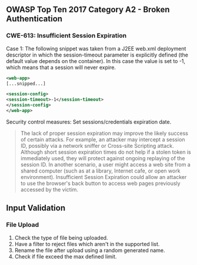 
## OWASP Top Ten 2017 Category A2 - Broken Authentication
### CWE-613: Insufficient Session Expiration

Case 1:
The following snippet was taken from a J2EE web.xml deployment descriptor in which the session-timeout parameter is explicitly defined (the default value depends on the container). In this case the value is set to -1, which means that a session will never expire.

```xml
<web-app>
[...snipped...]

<session-config>
<session-timeout>-1</session-timeout>
</session-config>
</web-app>
```

Security control measures: Set sessions/credentials expiration date.

> The lack of proper session expiration may improve the likely success of certain attacks. For example, an attacker may intercept a session ID, possibly via a network sniffer or Cross-site Scripting attack. Although short session expiration times do not help if a stolen token is immediately used, they will protect against ongoing replaying of the session ID. In another scenario, a user might access a web site from a shared computer (such as at a library, Internet cafe, or open work environment). Insufficient Session Expiration could allow an attacker to use the browser's back button to access web pages previously accessed by the victim.

## Input Validation
### File Upload
1. Check the type of file being uploaded.
1. Have a filter to reject files which aren't in the supported list.
1. Rename the file after upload using a random generated name.
2. Check if file exceed the max defined limit.